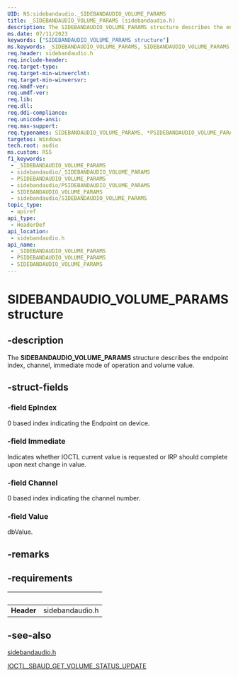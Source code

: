 ```yaml
---
UID: NS:sidebandaudio._SIDEBANDAUDIO_VOLUME_PARAMS
title: _SIDEBANDAUDIO_VOLUME_PARAMS (sidebandaudio.h)
description: The SIDEBANDAUDIO_VOLUME_PARAMS structure describes the endpoint index, channel, immediate mode of operation and volume value.
ms.date: 07/11/2023
keywords: ["SIDEBANDAUDIO_VOLUME_PARAMS structure"]
ms.keywords: _SIDEBANDAUDIO_VOLUME_PARAMS, SIDEBANDAUDIO_VOLUME_PARAMS, *PSIDEBANDAUDIO_VOLUME_PARAMS,
req.header: sidebandaudio.h
req.include-header: 
req.target-type: 
req.target-min-winverclnt: 
req.target-min-winversvr: 
req.kmdf-ver: 
req.umdf-ver: 
req.lib: 
req.dll: 
req.ddi-compliance: 
req.unicode-ansi: 
req.max-support: 
req.typenames: SIDEBANDAUDIO_VOLUME_PARAMS, *PSIDEBANDAUDIO_VOLUME_PARAMS
targetos: Windows
tech.root: audio
ms.custom: RS5
f1_keywords:
 - _SIDEBANDAUDIO_VOLUME_PARAMS
 - sidebandaudio/_SIDEBANDAUDIO_VOLUME_PARAMS
 - PSIDEBANDAUDIO_VOLUME_PARAMS
 - sidebandaudio/PSIDEBANDAUDIO_VOLUME_PARAMS
 - SIDEBANDAUDIO_VOLUME_PARAMS
 - sidebandaudio/SIDEBANDAUDIO_VOLUME_PARAMS
topic_type:
 - apiref
api_type:
 - HeaderDef
api_location:
 - sidebandaudio.h
api_name:
 - _SIDEBANDAUDIO_VOLUME_PARAMS
 - PSIDEBANDAUDIO_VOLUME_PARAMS
 - SIDEBANDAUDIO_VOLUME_PARAMS
---
```


# SIDEBANDAUDIO_VOLUME_PARAMS structure

## -description

The **SIDEBANDAUDIO_VOLUME_PARAMS** structure describes the endpoint index, channel, immediate mode of operation and volume value.

## -struct-fields

### -field EpIndex

 0 based index indicating the Endpoint on device.

### -field Immediate

Indicates whether IOCTL current value is requested or IRP should complete upon next change in value.

### -field Channel

0 based index indicating the channel number.

### -field Value

dbValue.

## -remarks

## -requirements

| &nbsp; | &nbsp; |
| ---- |:---- |
| **Header** | sidebandaudio.h |

## -see-also

[sidebandaudio.h](index.md)

<a href="/windows-hardware/drivers/ddi/sidebandaudio/ni-sidebandaudio-ioctl_sbaud_get_volume_status_update">IOCTL_SBAUD_GET_VOLUME_STATUS_UPDATE</a>
